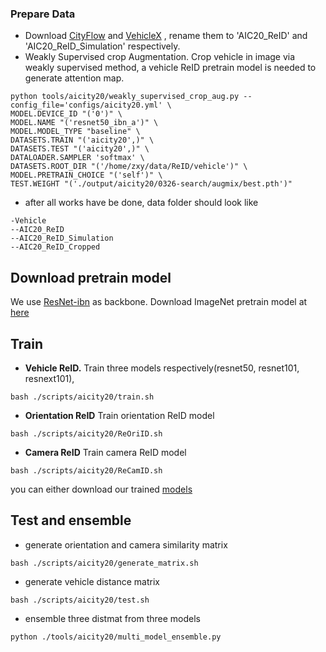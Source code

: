 ### Prepare Data
- Download [CityFlow](https://www.aicitychallenge.org/) and [VehicleX](https://github.com/yorkeyao/VehicleX)
, rename them to 'AIC20_ReID' and 'AIC20_ReID_Simulation' respectively.
- Weakly Supervised crop Augmentation. Crop vehicle in image via weakly supervised method, 
a vehicle ReID pretrain model is needed to generate attention map. 
````
python tools/aicity20/weakly_supervised_crop_aug.py --config_file='configs/aicity20.yml' \
MODEL.DEVICE_ID "('0')" \
MODEL.NAME "('resnet50_ibn_a')" \
MODEL.MODEL_TYPE "baseline" \
DATASETS.TRAIN "('aicity20',)" \
DATASETS.TEST "('aicity20',)" \
DATALOADER.SAMPLER 'softmax' \
DATASETS.ROOT_DIR "('/home/zxy/data/ReID/vehicle')" \
MODEL.PRETRAIN_CHOICE "('self')" \
TEST.WEIGHT "('./output/aicity20/0326-search/augmix/best.pth')"
````
- after all works have be done, data folder should look like
````
-Vehicle
--AIC20_ReID
--AIC20_ReID_Simulation
--AIC20_ReID_Cropped
````

## Download pretrain model
We use [ResNet-ibn](https://github.com/XingangPan/IBN-Net) as backbone.
Download ImageNet pretrain model at [here](https://drive.google.com/drive/folders/1thS2B8UOSBi_cJX6zRy6YYRwz_nVFI_S) 



## Train
- **Vehicle ReID.** Train three models respectively(resnet50, resnet101, resnext101),
```
bash ./scripts/aicity20/train.sh
```
- **Orientation ReID** Train orientation ReID model
```
bash ./scripts/aicity20/ReOriID.sh
```
- **Camera ReID** Train camera ReID model
```
bash ./scripts/aicity20/ReCamID.sh
```
you can either download our trained [models](https://drive.google.com/open?id=1W8nw3GEYyxZiuDSk_wdXTErHFxtfKfKI)


## Test and ensemble
- generate orientation and camera similarity matrix
```
bash ./scripts/aicity20/generate_matrix.sh
```
- generate vehicle distance matrix

```
bash ./scripts/aicity20/test.sh
```

- ensemble three distmat from three models
```
python ./tools/aicity20/multi_model_ensemble.py
```

